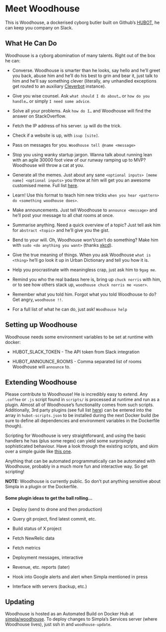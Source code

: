 # Meet Woodhouse

This is Woodhouse, a dockerised cyborg butler built on Github’s [HUBOT](https://hubot.github.com/), he can keep you company on Slack.

## What He Can Do
Woodhouse is a cyborg abomination of many talents. Right out of the box he can: 

- Converse. Woodhouse is smarter than he looks, say hello and he’ll greet you back, abuse him and he’ll do his best to grin and bear it, just talk to him and he’ll say something clever (literally, any unhandled exceptions get routed to an auxiliary [Cleverbot](http://cleverbot.com) instance).

- Give you wise counsel. Ask ```what should I do about…``` or ```how do you handle…``` or simply ```I need some advice```.

- Solve all your problems. Ask ```how do I…``` and Woodhouse will find the answer on StackOverflow.

- Fetch the IP address of his server. ```ip``` will do the trick.

- Check if a website is up, with ```isup [site]```.

- Pass on messages for you. ```Woodhouse tell @name <message>```

- Stop you using wanky startup jargon. Wanna talk about running lean with an agile 30000 foot view of our runway ramping up to MVP? Woodhouse will throw a cat at you.

- Generate all the memes. Just about any sane ```<optional inputs> [meme name] <optional inputs>``` you throw at him will get you an awesome customised meme. Full list [here](https://github.com/github/hubot-scripts/blob/master/src/scripts/meme_captain.coffee).

- Learn! Use this format to teach him new tricks ```when you hear <pattern> do <something woodhouse does>```.

- Make announcements. Just tell Woodhouse to ```announce <message>``` and he’ll post your message to all chat rooms at once.

- Summarise anything. Need a quick overview of a topic? Just tell ask him for ```abstract <topic>``` and he’ll give you the gist.

- Bend to your will. Oh, Woodhouse won’t/can’t do something? Make him with ```sudo <do anything you want>``` (thanks [xkcd](http://xkcd.com/149/)).

- Give the true meaning of things. When you ask Woodhouse ```what is <thing>``` he’ll go look it up in Urban Dictionary and tell you how it is.

- Help you procrastinate with meaningless crap, just ask him to ```9gag me```.

- Remind you who the real badass here is, bring up ```chuck norris``` with him, or to see how others stack up, ```woodhouse chuck norris me <user>```.

- Remember what you told him. Forgot what you told Woodhouse to do? Get angry, ```woodhouse !!```.

- For a full list of what he can do, just ask! ```Woodhouse help```

## Setting up Woodhouse
Woodhouse needs some environment variables to be set at runtime with docker:

- HUBOT_SLACK_TOKEN - The API token from Slack integration

- HUBOT_ANNOUNCE_ROOMS - Comma separated list of rooms Woodhouse will `announce` to.
 
## Extending Woodhouse
Please contribute to Woodhouse! He is incredibly easy to extend. Any ```.coffee``` or ```.js``` script found in ```scripts/``` is processed at runtime and run as a plugin. Almost all of Woodhouse’s functionality comes from such scripts. Additionally, 3rd party plugins (see full list [here](http://hubot-script-catalog.herokuapp.com)) can be entered into the array in ```hubot-scripts.json``` to be installed during the next Docker build (be sure to define all dependencies and environment variables in the Dockerfile though).

Scripting for Woodhouse is very straightforward, and using the basic handlers he has (plus some regex) can yield some surprisingly sophisticated behaviour. Have a look through the existing scripts, and skim over a simple guide like [this one](http://theprogrammingbutler.com/blog/archives/2011/10/28/hubot-scripts-explained/).

Anything that can be automated programmatically can be automated with Woodhouse, probably in a much more fun and interactive way. So get scripting!

**NOTE:** Woodhouse is currently public. So don’t put anything sensitive about Simpla in a plugin or the Dockerfile.

#### Some plugin ideas to get the ball rolling…
  
- Deploy (send to drone and then production)

- Query git project, find latest commit, etc.

- Build status of X project  
  
- Fetch NewRelic data  
  
- Fetch metrics  
  
- Deployment messages, interactive

- Revenue, etc. reports (later)

- Hook into Google alerts and alert when Simpla mentioned in press

- Interface with servers (backup, etc.)


## Updating
Woodhouse is hosted as an Automated Build on Docker Hub at [simpla/woodhouse](https://registry.hub.docker.com/u/simpla/woodhouse/). To deploy changes to Simpla’s Services server (where Woodhouse lives), just ssh in and ```woodhouse-update```.
